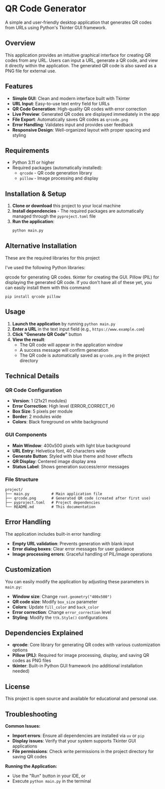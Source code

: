 # QR Code Generator

A simple and user-friendly desktop application that generates QR codes from URLs using Python's Tkinter GUI framework.

## Overview

This application provides an intuitive graphical interface for creating QR codes from any URL. Users can input a URL, generate a QR code, and view it directly within the application. The generated QR code is also saved as a PNG file for external use.

## Features

- **Simple GUI**: Clean and modern interface built with Tkinter
- **URL Input**: Easy-to-use text entry field for URLs
- **QR Code Generation**: High-quality QR codes with error correction
- **Live Preview**: Generated QR codes are displayed immediately in the app
- **File Export**: Automatically saves QR codes as `qrcode.png`
- **Error Handling**: Validates input and provides user feedback
- **Responsive Design**: Well-organized layout with proper spacing and styling

## Requirements

- Python 3.11 or higher
- Required packages (automatically installed):
  - `qrcode` - QR code generation library
  - `pillow` - Image processing and display

## Installation & Setup

1. **Clone or download** this project to your local machine
2. **Install dependencies** - The required packages are automatically managed through the `pyproject.toml` file
3. **Run the application**:
   ```bash
   python main.py
   ```
## Alternative Installation   

These are the required libraries for this project

I've used the following Python libraries:

qrcode for generating QR codes.
tkinter for creating the GUI.
Pillow (PIL) for displaying the generated QR code.
If you don't have all of these yet, you can easily install them with this command:

```pip install qrcode pillow```

## Usage

1. **Launch the application** by running `python main.py`
2. **Enter a URL** in the text input field (e.g., `https://www.example.com`)
3. **Click "Generate QR Code"** button
4. **View the result**:
   - The QR code will appear in the application window
   - A success message will confirm generation
   - The QR code is automatically saved as `qrcode.png` in the project directory

## Technical Details

### QR Code Configuration
- **Version**: 1 (21x21 modules)
- **Error Correction**: High level (ERROR_CORRECT_H)
- **Box Size**: 5 pixels per module
- **Border**: 2 modules wide
- **Colors**: Black foreground on white background

### GUI Components
- **Main Window**: 400x500 pixels with light blue background
- **URL Entry**: Helvetica font, 40 characters wide
- **Generate Button**: Styled with blue theme and hover effects
- **QR Display**: Centered image display area
- **Status Label**: Shows generation success/error messages

### File Structure
```
project/
├── main.py          # Main application file
├── qrcode.png       # Generated QR code (created after first use)
├── pyproject.toml   # Project dependencies
└── README.md        # This documentation
```

## Error Handling

The application includes built-in error handling:
- **Empty URL validation**: Prevents generation with blank input
- **Error dialog boxes**: Clear error messages for user guidance
- **Image processing errors**: Graceful handling of PIL/image operations

## Customization

You can easily modify the application by adjusting these parameters in `main.py`:

- **Window size**: Change `root.geometry("400x500")`
- **QR code size**: Modify `box_size` parameter
- **Colors**: Update `fill_color` and `back_color`
- **Error correction**: Change `error_correction` level
- **Styling**: Modify the `ttk.Style()` configurations

## Dependencies Explained

- **qrcode**: Core library for generating QR codes with various customization options
- **Pillow (PIL)**: Required for image processing, display, and saving QR codes as PNG files
- **tkinter**: Built-in Python GUI framework (no additional installation needed)

## License

This project is open source and available for educational and personal use.

## Troubleshooting

**Common Issues:**
- **Import errors**: Ensure all dependencies are installed via `uv` or `pip`
- **Display issues**: Verify that your system supports Tkinter GUI applications
- **File permissions**: Check write permissions in the project directory for saving QR codes

**Running the Application:**
- Use the "Run" button in your IDE, or
- Execute `python main.py` in the terminal
